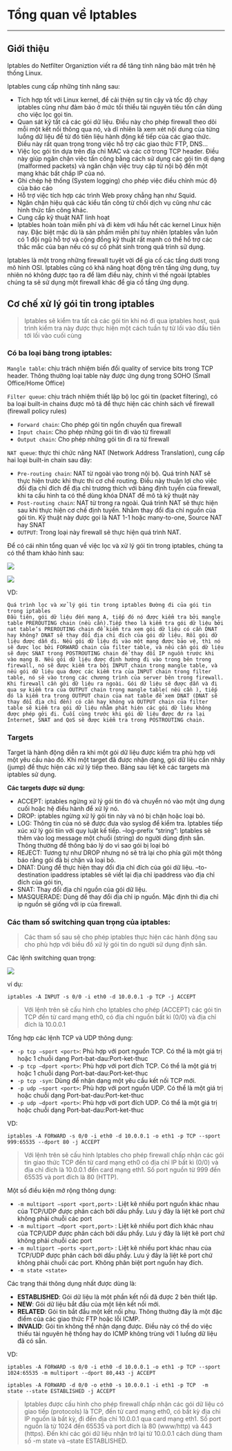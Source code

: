 # Tổng quan về Iptables
---
## Giới thiệu
Iptables do Netfilter Organiztion viết ra để tăng tính năng bảo mật trên hệ thống Linux.

Iptables cung cấp những tính năng sau:
-	Tích hợp tốt với Linux kernel, để cải thiện sự tin cậy và tốc độ chạy iptables cũng như đảm bảo ở mức tối thiểu tài nguyên tiêu tốn cần dùng cho việc lọc gọi tin.
-	Quan sát kỹ tất cả các gói dữ liệu. Điều này cho phép firewall theo dõi mỗi một kết nối thông qua nó, và dĩ nhiên là xem xét nội dung của từng luồng dữ liệu để từ đó tiên liệu hành động kế tiếp của các giao thức. Điều này rất quan trọng trong việc hỗ trợ các giao thức FTP, DNS…
-	Việc lọc gói tin dựa trên địa chỉ MAC và các cờ trong TCP header. Điều này giúp ngăn chặn việc tấn công bằng cách sử dụng các gói tin dị dạng (malformed packets) và ngăn chặn việc truy cập từ nội bộ đến một mạng khác bất chấp IP của nó.
-	Ghi chép hệ thống (System logging) cho phép việc điều chỉnh múc độ của báo cáo
-	Hỗ trợ việc tích hợp các trình Web proxy chẳng hạn như Squid.
-	Ngăn chặn hiệu quả các kiểu tấn công từ chối dịch vụ cũng như các hình thức tấn công khác.
-	Cung cấp kỹ thuật NAT linh hoạt
-	Iptables hoàn toàn miễn phí và đi kèm với hầu hết các kernel Linux hiện nay. Đặc biệt mặc dù là sản phẩm miễn phí tuy nhiên Iptables vẫn luôn có 1 đội ngũ hỗ trợ và cộng đồng kỹ thuật rất mạnh có thể hổ trợ các thắc mắc của bạn nếu có sự cố phát sinh trong quá trình sử dụng.

Iptables là một trong những firewall tuyệt vời để gia cố các tầng dưới trong mô hình OSI. Iptables cũng có khả năng hoạt động trên tầng ứng dụng, tuy nhiên nó không được tạo ra để làm điều này, chính vì thế ngoài Iptables chúng ta sẽ sử dụng một firewall khác để gia cố tầng ứng dụng.

## Cơ chế xử lý gói tin trong iptables
> Iptables sẽ kiểm tra tất cả các gói tin khi nó đi qua iptables host, quá trình kiểm tra này được thực hiện một cách tuần tự từ lối vào đầu tiên tới lối vào cuối cùng

### Có ba loại bảng trong iptables:
`Mangle table`: chịu trách nhiệm biến đổi quality of service bits trong TCP header. Thông thường loại table này được ứng dụng trong SOHO (Small Office/Home Office)

`Filter queue`: chịu trách nhiệm thiết lập bộ lọc gói tin (packet filtering), có ba loại built-in chains được mô tả để thực hiện các chính sách về firewall (firewall policy rules)
-	`Forward chain`: Cho phép gói tin ngồn chuyển qua firewall
-	`Input chain`: Cho phép những gói tin đi vào từ firewall
-	`Output chain`: Cho phép những gói tin đi ra từ firewall

`NAT queue`: thực thi chức năng NAT (Network Address Translation), cung cấp hai loại built-in chain sau đây:
- `Pre-routing chain`: NAT từ ngoài vào trong nội bộ. Quá trính NAT sẽ thực hiện trước khi thực thi cơ chế routing. Điều này thuận lợi cho việc đổi địa chỉ đích để địa chỉ trương thích với bảng định tuyến của firewall, khi ta cấu hình ta có thể dùng khóa DNAT để mô tả kỹ thuật này
- `Post-routing chain`: NAT từ trong ra ngoài. Quá trình NAT sẽ thực hiện sau khi thực hiện cơ chế định tuyến. Nhằm thay đổi địa chỉ nguồn của gói tin. Kỹ thuật này được gọi là NAT 1-1 hoặc many-to-one, Source NAT hay SNAT
- `OUTPUT`: Trong loại này firewall sẽ thực hiện quá trình NAT.

Để có cái nhìn tổng quan về việc lọc và xử lý gói tin trong iptables, chúng ta có thể tham khảo hình sau:

![](../images/iptables-overview-1.jpg)

![](../images/iptables-overview-2.gif)

VD:
```
Quá trình lọc và xử lý gói tin trong iptables Đường đi của gói tin trong iptables
Đầu tiên, gói dữ liệu đến mạng A, tiếp đó nó được kiểm tra bởi mangle table PREROUTING chain (nều cần).Tiếp theo là kiểm tra gói dữ liệu bởi nat table’s PREROUTING chain để kiểm tra xem gói dữ liệu có cần DNAT hay không? DNAT sẽ thay đổi địa chỉ đích của gói dữ liệu. Rồi gói dữ liệu được dẫn đi. Nếu gói dữ liệu đi vào một mạng được bảo vệ, thì nó sẽ được lọc bởi FORWARD chain của filter table, và nếu cần gói dữ liệu sẽ được SNAT trong POSTROUTING chain để thay đổi IP nguồn trước khi vào mạng B. Nếu gói dữ liệu được định hướng đi vào trong bên trong firewall, nó sẽ được kiểm tra bởi INPUT chain trong mangle table, và nếu gói dữ liệu qua được các kiểm tra của INPUT chain trong filter table, nó sẽ vào trong các chương trình của server bên trong firewall. Khi firewall cần gởi dữ liệu ra ngoài. Gói dữ liệu sẽ được dẫn và đi qua sự kiểm tra của OUTPUT chain trong mangle table( nếu cần ), tiếp đó là kiểm tra trong OUTPUT chain của nat table để xem DNAT (DNAT sẽ thay đổi địa chỉ đến) có cần hay không và OUTPUT chain của filter table sẽ kiểm tra gói dữ liệu nhằm phát hiện các gói dữ liệu không được phép gởi đi. Cuối cùng trước khi gói dữ liệu được đư ra lại Internet, SNAT and QoS sẽ được kiểm tra trong POSTROUTING chain.
```

### Targets
Target là hành động diễn ra khi một gói dữ liệu được kiểm tra phù hợp với một yêu cầu nào đó. Khi một target đã được nhận dạng, gói dữ liệu cần nhảy (jump) để thực hiện các xử lý tiếp theo. Bảng sau liệt kê các targets mà iptables sử dụng.

__Các targets được sử dụng:__

- ACCEPT: iptables ngừng xử lý gói tin đó và chuyển nó vào một ứng dụng cuối hoặc hệ điều hành để xử lý nó.
- DROP: iptables ngừng xử lý gói tin này và nó bị chặn hoặc loại bỏ.
- LOG: Thông tin của nó sẽ được đưa vào syslog để kiểm tra. Iptables tiếp xúc xử lý gói tiin với quy luật kế tiếp. –log-prefix “string”: Iptables sẽ thêm vào log message một chuổi (string) do người dùng định sẳn. Thông thường để thông báo lý do vì sao gói bị loại bỏ
- REJECT: Tương tự như DROP nhưng nó sẽ trả lại cho phía gửi một thông báo rằng gói đã bị chặn và loại bỏ.
- DNAT: Dùng để thực hiện thay đổi địa chỉ đích của gói dữ liệu. –to-destination ipaddress iptables sẽ viết lại địa chỉ ipaddress vào địa chỉ đích của gói tin,
- SNAT: Thay đổi địa chỉ nguồn của gói dữ liệu.
- MASQUERADE: Dùng để thay đổi địa chỉ ip nguồn. Mặc định thì địa chỉ ip nguồn sẽ giống với ip của firewall.

### Các tham số switching quan trọng của iptables:
> Các tham số sau sẽ cho phép iptables thực hiện các hành động sau cho phù hợp với biều đồ xử lý gói tin do người sử dụng định sẳn.

Các lệnh switching quan trọng:

![](../images/iptables-overview-3.jpg)

ví dụ:
```
iptables -A INPUT -s 0/0 -i eth0 -d 10.0.0.1 -p TCP -j ACCEPT
```
> Với lệnh trên sẽ cấu hình cho Iptables cho phép (ACCEPT) các gói tin TCP đến từ card mạng eth0, có địa chỉ nguồn bất kì (0/0) và địa chỉ đích là 10.0.0.1

Tổng hợp các lệnh TCP và UDP thông dụng:
-	`-p tcp –sport <port>`: Phù hợp với port nguồn TCP. Có thể là một giá trị hoặc 1 chuỗi dạng Port-bat-dau:Port-ket-thuc
-	`-p tcp –dport <port>`: Phù hợp với port đích TCP. Có thể là một giá trị hoặc 1 chuỗi dạng Port-bat-dau:Port-ket-thuc
-	`-p tcp -syn`: Dùng để nhận dạng một yêu cầu kết nối TCP mới.
-	`-p udp –sport <port>`: Phù hợp với port nguồn UDP. Có thể là một giá trị hoặc chuỗi dạng Port-bat-dau:Port-ket-thuc
-	`-p udp –dport <port>`: Phù hợp với port đích UDP. Có thể là một giá trị hoặc chuỗi dạng Port-bat-dau:Port-ket-thuc

VD:
```
iptables -A FORWARD -s 0/0 -i eth0 -d 10.0.0.1 -o eth1 -p TCP --sport 999:65535 --dport 80 -j ACCEPT
```
> Với lệnh trên sẽ cấu hình Iptables cho phép firewall chấp nhận các gói tin giao thức TCP đến từ card mạng eth0 có địa chỉ IP bất kì (0/0) và địa chỉ đích là 10.0.0.1 đến card mạng eth1. Số port nguồn từ 999 đến 65535 và port đích là 80 (HTTP).

Một số điều kiện mở rộng thông dụng:

-	`-m multiport –sport <port,port>` : Liệt kê nhiều port nguồn khác nhau của TCP/UDP được phân cách bởi dấu phẩy. Lưu ý đây là liệt kê port chứ không phải chuỗi các port
-	`-m multiport –dport <port,port>` : Liệt kê nhiều port đích khác nhau của TCP/UDP được phân cách bởi dấu phẩy. Lưu ý đây là liệt kê port chứ không phải chuỗi các port
-	`-m multiport –ports <port,port>` : Liệt kê nhiều port khác nhau của TCP/UDP được phân cách bởi dấu phẩy. Lưu ý đây là liệt kê port chứ không phải chuỗi các port. Không phân biệt port nguồn hay đích.
-	`-m state <state>`

Các trạng thái thông dụng nhất được dùng là:
- __ESTABLISHED__: Gói dữ liệu là một phần kết nối đã được 2 bên thiết lập.
- __NEW__: Gói dữ liệu bắt đầu của một liên kết nối mới.
- __RELATED__: Gói tin bắt đầu một kết nối phụ. Thông thường đây là một đặc điểm của các giao thức FTP hoặc lỗi ICMP.
- __INVALID__: Gói tin không thể nhận dạng được. Điều này có thể do việc thiếu tài nguyên hệ thống hay do ICMP không trùng với 1 luồng dữ liệu đã có sẵn.

VD:
```
iptables -A FORWARD -s 0/0 -i eth0 -d 10.0.0.1 -o eth1 -p TCP --sport 1024:65535 -m multiport --dport 80,443 -j ACCEPT

iptables -A FORWARD -d 0/0 -o eth0 -s 10.0.0.1 -i eth1 -p TCP  -m state --state ESTABLISHED -j ACCEPT
```
> Iptables được cấu hình cho phép firewall chấp nhận các gói dữ liệu có giao tiếp (protocols) là TCP, đến từ card mạng eth0, có bất kỳ địa chỉ IP nguồn là bất kỳ, đi đến địa chỉ 10.0.0.1 qua card mạng eth1. Số port nguồn là từ 1024 đến 65535 và port đích là 80 (www/http) và 443 (https). Đến khi các gói dữ liệu nhận trở lại từ 10.0.0.1 cách dùng tham số -m state và –state ESTABLISHED.
